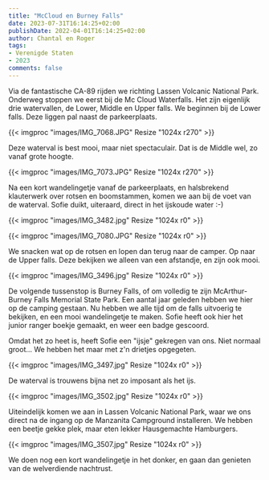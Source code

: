 ```yaml
---
title: "McCloud en Burney Falls"
date: 2023-07-31T16:14:25+02:00
publishDate: 2022-04-01T16:14:25+02:00
author: Chantal en Roger
tags:
- Verenigde Staten
- 2023
comments: false
---
```


Via de fantastische CA-89 rijden we richting Lassen Volcanic National Park. Onderweg stoppen we eerst bij de Mc Cloud Waterfalls. Het zijn eigenlijk drie watervallen, de Lower, Middle en Upper falls. We beginnen bij de Lower falls. Deze liggen pal naast de parkeerplaats.

{{< imgproc "images/IMG_7068.JPG" Resize "1024x r270" >}}

Deze waterval is best mooi, maar niet spectaculair. Dat is de Middle wel, zo vanaf grote hoogte.

{{< imgproc "images/IMG_7073.JPG" Resize "1024x r270" >}}

Na een kort wandelingetje vanaf de parkeerplaats, en halsbrekend klauterwerk over rotsen en boomstammen, komen we aan bij de voet van de waterval. Sofie duikt, uiteraard, direct in het ijskoude water :-)

{{< imgproc "images/IMG_3482.jpg" Resize "1024x r0" >}}

{{< imgproc "images/IMG_7080.JPG" Resize "1024x r0" >}}

We snacken wat op de rotsen en lopen dan terug naar de camper. Op naar de Upper falls. Deze bekijken we alleen van een afstandje, en zijn ook mooi.

{{< imgproc "images/IMG_3496.jpg" Resize "1024x r0" >}}

De volgende tussenstop is Burney Falls, of om volledig te zijn McArthur-Burney Falls Memorial State Park. Een aantal jaar geleden hebben we hier op de camping gestaan. Nu hebben we alle tijd om de falls uitvoerig te bekijken, en een mooi wandelingetje te maken. Sofie heeft ook hier het junior ranger boekje gemaakt, en weer een badge gescoord.

Omdat het zo heet is, heeft Sofie een "ijsje" gekregen van ons. Niet normaal groot... We hebben het maar met z'n drietjes opgegeten.

{{< imgproc "images/IMG_3497.jpg" Resize "1024x r0" >}}

De waterval is trouwens bijna net zo imposant als het ijs.

{{< imgproc "images/IMG_3502.jpg" Resize "1024x r0" >}}

Uiteindelijk komen we aan in Lassen Volcanic National Park, waar we ons direct na de ingang op de Manzanita Campground installeren. We hebben een beetje gekke plek, maar eten lekker Hausgemachte Hamburgers.

{{< imgproc "images/IMG_3507.jpg" Resize "1024x r0" >}}

We doen nog een kort wandelingetje in het donker, en gaan dan genieten van de welverdiende nachtrust.
